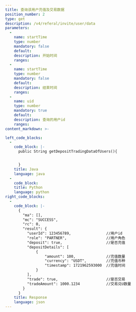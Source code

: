 ```yaml
---
title: 查询该用户充值及交易数据
position_number: 2
type: get
description: /v4/referal/invite/user/data
parameters:
  -
    name: startTime
    type: number
    mandatory: false
    default:
    description: 开始时间
    ranges:
  -
    name: startTime
    type: number
    mandatory: false
    default:
    description: 结束时间
    ranges:
  -
    name: uid
    type: number
    mandatory: true
    default:
    description: 查询的用户id
    ranges:
content_markdown: >-

left_code_blocks:
  -
    code_block: |-
      public String getDepositTradingDataOfUsers(){


      }
    title: Java
    language: java
  -
    code_block:
    title: Python
    language: python
right_code_blocks:
  -
    code_block: |-
      {
        "ma": [],
        "mc": "SUCCESS",
        "rc": 0,
        "result": {
          "userId": 123456789,                //用户id
          "role": "PARTNER",                  //用户角色
          "deposit": true,                    //是否充值
          "depositDetails": [
              {
                  "amount": 100,              //充值数量
                  "currency": "USDT",         //充值币种
                  "timestamp": 1721962593000  //充值时间
              }
          ],
          "trade": true,                      //是否交易
          "tradeAmount": 1000.1234            //交易兑U数量
        }
      }
    title: Response
    language: json
---
```

